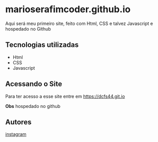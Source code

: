 # marioserafimcoder.github.io
Aqui será meu primeiro site, feito com Html, CSS e talvez Javascript e hospedado no Github

## Tecnologias utilizadas
- Html
- CSS
- Javascript

## Acessando o Site
Para ter acesso a esse site entre em <https://dcfs44.git.io>

**Obs** hospedado no github

## Autores
<a href="https://instagram.com/marioserafims">instagram</a>
